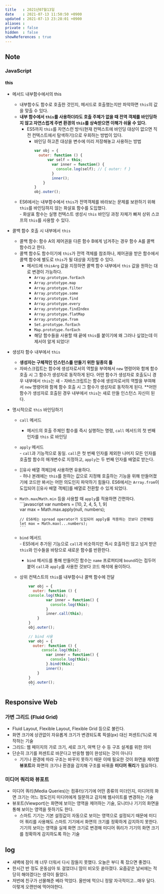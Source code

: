 ```yaml
---
title   : 2021년07월13일 
date    : 2021-07-13 11:50:50 +0900
updated : 2021-07-13 23:28:01 +0900
aliases : 
private : false
hidden  : false
showReferences : true
---
```

## Note
### JavaScript  
#### this
- 메서드 내부함수에서의 this  
	- 내부함수도 함수로 호출한 것인지, 메서드로 호출했는지만 파악하면 `this`의 값을 맞출 수 있다.  
  - **내부 함수에서 `this`를 사용하더라도 호출 주체가 없을 때 전역 객체를 바인딩하지 않고 자연스럽게 주변 환경의 `this`를 상속받으면 이해가 쉬울 수 있다.**
	- ES5까지 `this`를 자연스런 방식(현재 컨텍스트에 바인딩 대상이 없으면 직전 컨텍스트에서 탐색하기)으로 우회하는 방법이 있다.  
		- 바인딩 하고픈 대상을 변수에 미리 저장해놓고 사용하는 방법 
			```javascript
			var obj = {
			  outer: function () {
				  var self = this;
					var inner = function() {
					  console.log(self); // { outer: f }
					}
					inner();
				}
			}
			obj.outer(); 
			```
  - ES6에서는 내부함수에서 `this`가 전역객체를 바라보는 문제를 보완하기 위해 `this`를 바인딩하지 않는 화살표 함수를 도입했다.  
		- 화살표 함수는 실행 컨텍스트 생성시 `this` 바인딩 과정 자체가 빠져 상위 스코프의 `this`를 사용할 수 있다.  

- 콜백 함수 호출 시 내부에서 `this`  
	- 콜백 함수: 함수 A의 제어권을 다른 함수 B에게 넘겨주는 경우 함수 A를 콜백 함수라고 한다.  
  - 콜백 함수도 함수이기에 `this`가 전역 객체를 참조하나, 제어권을 받은 함수에서 콜백 함수에 별도로 `this`가 될 대상을 지정할 수 있다.  
    - 메서드에 `thisArg` 값을 지정하면 콜백 함수 내부에서 `this` 값을 원하는 대로 변경이 가능하다.  
		- `Array.prototype.forEach`
		- `Array.prototype.map`
		- `Array.prototype.filter`
		- `Array.prototype.some`
		- `Array.prototype.find`
		- `Array.prototype.every`
		- `Array.prototype.findIndex`
		- `Array.prototype.flatMap`
		- `Array.prototype.from`
		- `Set.prototype.forEach`
		- `Map.prototype.forEach`  
		- 해당 함수들을 사용할 때 끝에 `this`를 붙이기에 왜 그러나 싶었는데 이제서야 알게 되었다!  

- 생성자 함수 내부에서 `this`  
	- **생성자는 구체적인 인스턴스를 만들기 위한 일종의 틀**  
  - 자바스크립트는 함수에 생성자로서의 역할을 부여해서 `new` 명령어와 함께 함수 호출 시 그 함수가 생성자로 동작하게 된다. 어떤 함수가 생성자로 호출도니 경우 내부에서 `this`는 새  - 자바스크립트는 함수에 생성자로서의 역할을 부여해서 `new` 명령어와 함께 함수 호출 시 그 함수가 생성자로 동작하게 된다. **어떤 함수가 생성자로 호출된 경우 내부에서 `this`는 새로 만들 인스턴스 자신이 된다.  
		
- 명시적으로 `this` 바인딩하기  
	- `call` 메서드 
		- 메서드의 호출 주체인 함수를 즉시 실행하는 명령, `call` 메서드의 첫 번째 인자를 `this` 로 바인딩 
  - `apply` 메서드  
		- `call`과 기능적으로 동일. `call`은 첫 번째 인자를 제외한 나머지 모든 인자를 호출할 함수의 매개변수로 지정하고, `apply`는 두 번째 인자를 배열로 받는다.  
			
  - [[유사 배열 객체]]에 사용하면 유용하다.  
		- 허나 본래에는 `this`를 원하는 값으로 지정해 호출하는 기능을 위해 만들어졌기에 코드만 봐서는 어떤 의도인지 파악하기 힘들다. ES6에서는 `Array.from`이 도입되어 [[유사 배열 객체]]를 배열로 전환할 수 있게 되었다.  
			
  - `Math.max`/`Math.min` 등을 사용할 때 `apply`를 적용하면 간편하다.  
		```javascript
		var numbers = [10, 2, 4, 5, 1, 9]  
		var max = Math.max.apply(null, numbers); 
		
		// ES6에는 spread operator가 도입되어 apply를 적용하는 것보다 간편해짐
		let max = Math.max(...numbers); 
		```
  - `bind` 메서드  
		- ES5에서 추가된 기능으로 `call`과 비슷하지만 즉시 호출하진 않고 넘겨 받은 `this`와 인수들을 바탕으로 새로운 함수를 반환한다.  
    - `bind` 메서드를 통해 만들어진 함수는 `name` 프로퍼티에 `bound`라는 접두어 붙어 `call`과 `apply`를 사용한 것보다 코드 해석에 용이하다.  
			
  - 상위 컨텍스트의 `this`를 내부함수나 콜백 함수에 전달  
    ```javascript
		var obj = {
		  outer: function () {
        console.log(this);
				var inner = function() {
				  console.log(this);
				}
				inner.call(this);
			}
		}
		obj.outer(); 
		
		// bind 사용 
		var obj = {
		  outer: function () {
			  console.log(this);
				var inner = function() {
				  console.log(this);
				}.bind(this);
				inner();
			}
		}
		obj.outer();
		```
	
## Responsive Web  
### 가변 그리드 (Fluid Grid)
- Fluid Layout, Flexible Layout, Flexible Grid 등으로 불린다.
- 화면 크기에 상관없이 자유롭게 크기가 변경되도록 픽셀(px) 대신 퍼센트(%)로 제작하는 기술
- 그리드: 웹 페이지의 가로 크기, 세로 크기, 여백 단 수 등 구조 설계를 위한 의미 
- 단순히 크기를 퍼센트로 바꾼다고 반응형 웹이 완성되는 것이 아니다
  - 기기나 환경에 따라 구조는 바꾸지 못하기 때문 이때 필요한 것이 화면을 제어할 **뷰포트**와 화면의 크기나 환경을 감지해 구조를 바꿔줄 **미디어 쿼리**가 필요하다.

### 미디어 쿼리와 뷰포트  
- 미디어 쿼리(Media Queries)는 컴퓨터/기기에 어떤 종류의 미더인지, 미디어의 화면 크기는 어느 정도인지 미디어에게 질문하고 감지해 웹사이트를 변경하는 기술  
- 뷰포트(Viewport)는 화면에 보이는 영역을 제어하는 기술, 모니터나 기기의 화면을 통해 보이는 영역을 뜻하기도 한다.  
	- 스마트 기기는 기본 설정값이 자동으로 보이는 영역으로 설정되기 때문에 미디어 쿼리를 사용해도 스마트 기기에서 화면의 크기를 정확하게 감지하지 못한다. 기기의 보이는 영역을 실제 화면 크기로 변경해 미디어 쿼리가 기기의 화면 크기를 정확하게 감지하도록 하는 기술  
		
	
## log
- 새벽에 잠이 깨 너무 더워서 다시 잠들지 못했다. 오늘은 부디 푹 잤으면 좋겠다.  
- 한시간 반 정도 운동삼아 또 걸었더니 땀이 비오듯 쏟아졌다. 요즘같은 날씨에는 적당히 해야겠다는 생각이 들었다.  
- 저번에 친구가 선물해준 베라 먹었다. 올만에 먹으니 정말 자극적이고...매우 달다. 이렇게 오랜만에 먹어야한다.  

